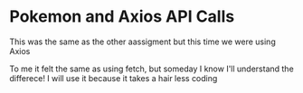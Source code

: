 # Pokemon and Axios API Calls

This was the same as the other aassigment but this time we were using Axios

To me it felt the same as using fetch, but someday I know I'll understand the differece! I will use it because it takes a hair less coding
